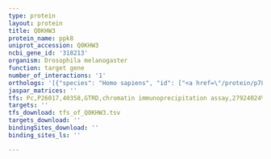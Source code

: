 ```yaml
---
type: protein
layout: protein
title: Q0KHW3
protein_name: ppk8
uniprot_accession: Q0KHW3
ncbi_gene_id: '318213'
organism: Drosophila melanogaster
function: target gene
number_of_interactions: '1'
orthologs: '[{"species": "Homo sapiens", "id": ["<a href=\"/protein/p78348\">P78348</a>", "<a href=\"/protein/q16515\">Q16515</a>"]}, {"species": "Danio rerio", "id": ["Q708S7"]}, {"species": "Mus musculus", "id": ["<a href=\"/protein/q7tns7\">Q7TNS7</a>"]}, {"species": "Rattus norvegicus", "id": ["<a href=\"/protein/g3v8n2\">G3V8N2</a>"]}, {"species": "Caenorhabditis elegans", "id": ["<a href=\"/protein/g5egi5\">G5EGI5</a>", "<a href=\"/protein/p91103\">P91103</a>", "<a href=\"/protein/o01664\">O01664</a>", "<a href=\"/protein/p91102\">P91102</a>"]}]'
jaspar_matrices: ''
tfs: Pc,P26017,40358,GTRD,chromatin immunoprecipitation assay,27924024%5Buid%5D,No
targets: ''
tfs_download: tfs_of_Q0KHW3.tsv
targets_download: ''
bindingSites_download: ''
binding_sites_ls: ''

---
```

